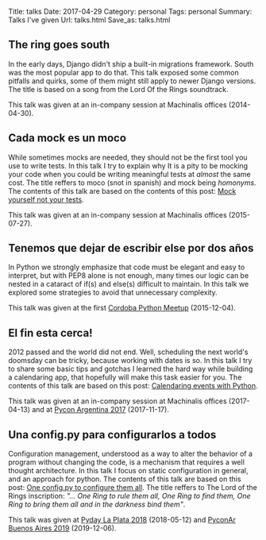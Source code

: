 Title: talks
Date: 2017-04-29
Category: personal
Tags: personal
Summary: Talks I've given 
Url: talks.html
Save_as: talks.html


## The ring goes south

In the early days, Django didn't ship a built-in migrations framework. South
was the most popular app to do that. This talk exposed some common pitfalls and
quirks, some of them might still apply to newer Django versions. The title is
based on a song from the Lord Of the Rings soundtrack.

This talk was given at an in-company session at Machinalis offices
(2014-04-30).


## Cada mock es un moco

While sometimes mocks are needed, they should not be the first tool you use to
write tests. In this talk I try to explain why It is a pity to be mocking your
code when you could be writing meaningful tests at *almost* the same cost.  The
title reffers to moco (snot in spanish) and mock being *homonyms*. The contents
of this talk are based on the contents of this post: [Mock yourself not your
tests][5].

This talk was given at an in-company session at Machinalis offices
(2015-07-27).


## Tenemos que dejar de escribir else por dos años

In Python we strongly emphasize that code must be elegant and easy to
interpret, but with PEP8 alone is not enough, many times our logic can be
nested in a cataract of if(s) and else(s) difficult to maintain. In this talk
we explored some strategies to avoid that unnecessary complexity.

This talk was given at the first [Cordoba Python Meetup][0] (2015-12-04).


## El fin esta cerca! 

2012 passed and the world did not end. Well, scheduling the next world's
doomsday can be tricky, because working with dates is so. In this talk I try to
share some basic tips and gotchas I learned the hard way while building a
calendaring app, that hopefully will make this task easier for you. The
contents of this talk are based on this post: [Calendaring events with
Python][1].

This talk was given at an in-company session at Machinalis offices
(2017-04-13) and at [Pycon Argentina 2017][2] (2017-11-17).


## Una config.py para configurarlos a todos

Configuration management, understood as a way to alter the behavior of a
program without changing the code, is a mechanism that requires a well thought
architecture. In this talk I focus on static configuration in general, and an
approach for python. The contents of this talk are based on this post: [One
config.py to configure them all][3]. The title reffers to The Lord of the Rings
inscription: *"... One Ring to rule them all, One Ring to find them, One Ring
to bring them all and in the darkness bind them"*.

This talk was given at [Pyday La Plata 2018][4] (2018-05-12) and [PyconAr Buenos Aires 2019][6] (2019-12-06).


[0]: https://www.meetup.com/Cordoba-Python-Meetup/events/226908468/ "Python Meetup Event"
[1]: {filename}/calendaring-events-with-python.md "Calendaring events with Python"
[2]: http://ar.pycon.org/ "PyconAr"
[3]: {filename}/one-configpy-to-config-all.md "One config.py to configure them all"
[4]: https://pydaylp.python.org.ar/ "Pyday La plata 2018"
[5]: {filename}/mock-yourself-not-your-tests.md "Mock yourself not your tests"
[6]: https://eventos.python.org.ar/events/pyconar2019/schedule "PyconAr 2019"
